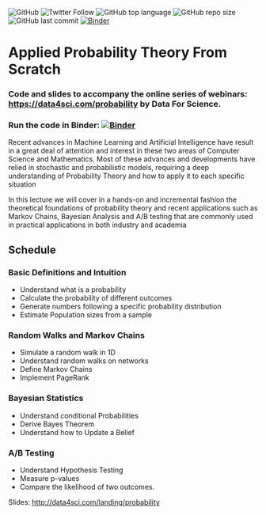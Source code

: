![GitHub](https://img.shields.io/github/license/DataForScience/Probability)
![Twitter Follow](https://img.shields.io/twitter/follow/data4sci?style=social)
![GitHub top language](https://img.shields.io/github/languages/top/DataForScience/Probability)
![GitHub repo size](https://img.shields.io/github/repo-size/DataForScience/Probability)
![GitHub last commit](https://img.shields.io/github/last-commit/DataForScience/Probability)
[![Binder](https://mybinder.org/badge_logo.svg)](https://mybinder.org/v2/gh/DataForScience/Probability/master)

# Applied Probability Theory From Scratch

### Code and slides to accompany the online series of webinars: https://data4sci.com/probability by Data For Science.

### Run the code in Binder: [![Binder](https://mybinder.org/badge_logo.svg)](https://mybinder.org/v2/gh/DataForScience/Probability/master)

Recent advances in Machine Learning and Artificial Intelligence have result in a great deal of attention and interest in these two areas of Computer Science and Mathematics. Most of these advances and developments have relied in stochastic and probabilistic models, requiring a deep understanding of Probability Theory and how to apply it to each specific situation

In this lecture we will cover in a hands-on and incremental fashion the theoretical foundations of probability theory and recent applications such as Markov Chains, Bayesian Analysis and A/B testing that are commonly used in practical applications in both industry and academia

## Schedule

### Basic Definitions and Intuition
- Understand what is a probability
- Calculate the probability of different outcomes
- Generate numbers following a specific probability distribution
- Estimate Population sizes from a sample

### Random Walks and Markov Chains    
- Simulate a random walk in 1D
- Understand random walks on networks
- Define Markov Chains
- Implement PageRank

### Bayesian Statistics
- Understand conditional Probabilities
- Derive Bayes Theorem
- Understand how to Update a Belief 

### A/B Testing
- Understand Hypothesis Testing
- Measure p-values
- Compare the likelihood of two outcomes.

Slides: http://data4sci.com/landing/probability
